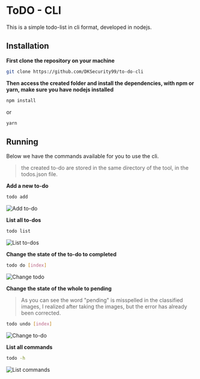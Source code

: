 # ToDO - CLI

This is a simple todo-list in cli format, developed in nodejs.

## Installation

__First clone the repository on your machine__

```sh 
git clone https://github.com/DKSecurity99/to-do-cli
```

__Then access the created folder and install the dependencies, with npm or yarn, make sure you have nodejs installed__

```sh
npm install 
```

or 

```sh 
yarn
```

## Running

Below we have the commands available for you to use the cli.

> the created to-do are stored in the same directory of the tool, in the todos.json file.

__Add a new to-do__

```sh
todo add
```

![Add to-do](https://tlgur.com/d/4AYkMKb4)

__List all to-dos__

```sh
todo list
```

![List to-dos](https://tlgur.com/d/g3vA1ezG)

__Change the state of the to-do to completed__

```sh
todo do [index]
```

![Change todo](https://tlgur.com/d/gj5zeJ6G)

__Change the state of the whole to pending__


> As you can see the word "pending" is misspelled in the classified images, 
> I realized after taking the images, but the error has already been corrected.

```sh
todo undo [index]
```

![Change to-do](https://tlgur.com/d/8KoyM9v8)

__List all commands__

```sh
todo -h
```

![List commands](https://tlgur.com/d/gpzbONd8)

